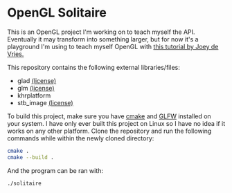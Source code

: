 # OpenGL Solitaire

This is an OpenGL project I'm working on to teach myself the API. Eventually
it may transform into something larger, but for now it's a playground I'm using 
to teach myself OpenGL with [this tutorial by Joey de Vries.](https://learnopengl.com/)

This repository contains the following external libraries/files:

- glad [(license)](https://github.com/Dav1dde/glad/blob/glad2/LICENSE)
- glm [(license)](https://github.com/g-truc/glm/blob/master/manual.md#section0)
- khrplatform
- stb_image [(license)](https://github.com/nothings/stb/blob/master/LICENSE)

To build this project, make sure you have [cmake](https://cmake.org/) and
[GLFW](https://www.glfw.org/) installed on your system. I have only ever built
this project on Linux so I have no idea if it works on any other platform. 
Clone the repository and run the following commands while within the newly 
cloned directory:

```bash
cmake .
cmake --build .
```

And the program can be ran with:

```bash
./solitaire
```
